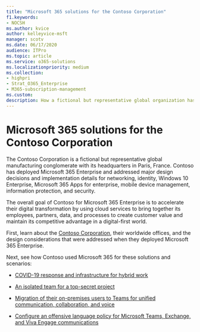 ```yaml
---
title: "Microsoft 365 solutions for the Contoso Corporation"
f1.keywords:
- NOCSH
ms.author: kvice
author: kelleyvice-msft
manager: scotv
ms.date: 06/17/2020
audience: ITPro
ms.topic: article
ms.service: o365-solutions
ms.localizationpriority: medium
ms.collection: 
- highpri
- Strat_O365_Enterprise
- M365-subscription-management
ms.custom:
description: How a fictional but representative global organization has deployed Microsoft 365 solutions.
---
```


# Microsoft 365 solutions for the Contoso Corporation

The Contoso Corporation is a fictional but representative global manufacturing conglomerate with its headquarters in Paris, France. Contoso has deployed Microsoft 365 Enterprise and addressed major design decisions and implementation details for networking, identity, Windows 10 Enterprise, Microsoft 365 Apps for enterprise, mobile device management, information protection, and security. 

The overall goal of Contoso for Microsoft 365 Enterprise is to accelerate their digital transformation by using cloud services to bring together its employees, partners, data, and processes to create customer value and maintain its competitive advantage in a digital-first world.

First, learn about the [Contoso Corporation](../enterprise/contoso-overview.md), their worldwide offices, and the design considerations that were addressed when they deployed Microsoft 365 Enterprise.

Next, see how Contoso used Microsoft 365 for these solutions and scenarios:

- [COVID-19 response and infrastructure for hybrid work](contoso-remote-onsite-work.md)

- [An isolated team for a top-secret project](contoso-team-for-top-secret-project.md)

- [Migration of their on-premises users to Teams for unified communication, collaboration, and voice](/MicrosoftTeams/voice-case-study-overview)

- [Configure an offensive language policy for Microsoft Teams, Exchange, and Viva Engage communications](../compliance/communication-compliance-case-study.md)